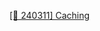 [[📝 240311] Caching](https://www.notion.so/heewon00/240229-SpringBoot2-a2dc306a05d54617934951590d7ed8e9?pvs=4#279828a1ff064402918b6efb70e4e561)
